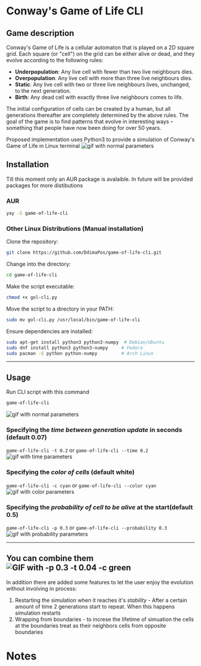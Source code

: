 # Conway's Game of Life CLI
## Game description
Conway's Game of Life is a cellular automaton that is played on a 2D square grid. Each square (or "cell") on the grid can be either alive or dead, and they evolve according to the following rules:

- **Underpopulation**: Any live cell with fewer than two live neighbours dies.
- **Overpopulation**: Any live cell with more than three live neighbours dies.
- **Static**: Any live cell with two or three live neighbours lives, unchanged, to the next generation.
- **Birth**: Any dead cell with exactly three live neighbours comes to life.

The initial configuration of cells can be created by a human, but all generations thereafter are completely determined by the above rules. The goal of the game is to find patterns that evolve in interesting ways – something that people have now been doing for over 50 years.

Proposed implementation uses Python3 to provide a simulation of Conway's Game of Life in Linux terminal
![gif with normal parameters](assets/normal.gif)

## Installation
Till this moment only an AUR package is avalaible. In future will be provided packages for more distibutions

### AUR
```bash
yay -S game-of-life-cli
```

### Other Linux Distributions (Manual installation)

Clone the repository:
```bash
git clone https://github.com/DdimaPos/game-of-life-cli.git
```

Change into the directory:
```bash
cd game-of-life-cli
```

Make the script executable:
```bash
chmod +x gol-cli.py
```

Move the script to a directory in your PATH:
```bash
sudo mv gol-cli.py /usr/local/bin/game-of-life-cli
```

Ensure dependencies are installed:
```bash
sudo apt-get install python3 python3-numpy  # Debian/Ubuntu
sudo dnf install python3 python3-numpy     # Fedora
sudo pacman -S python python-numpy         # Arch Linux
```
---
## Usage

Run CLI script with this command 
```bash
game-of-life-cli
```
![gif with normal parameters](assets/normal.gif)

### Specifying the *time between generation update* in seconds (default 0.07)
`game-of-life-cli -t 0.2` or `game-of-life-cli --time 0.2`
![gif with time parameters](assets/time.gif)

### Specifying the *color of cells* (default white)
`game-of-life-cli -c cyan` or `game-of-life-cli --color cyan`
![gif with color parameters](assets/color.gif)

### Specifying the *probability of cell to be alive* at the start(default 0.5)

`game-of-life-cli -p 0.3` or `game-of-life-cli --probability 0.3`
![gif with probability parameters](assets/probability.gif)

---
You can combine them
![GIF with -p 0.3  -t 0.04 -c green](assets/combined.gif)
---
In addition there are added some features to let the user enjoy the evolution without involving in process:
1. Restarting the simulation when it reaches it's *stability* - After a certain amount of time 2 generations start to repeat. When this happens simulation restarts
2. Wrapping from boundaries - to increse the lifetime of simuation the cells at the boundaries treat as their neighbors cells from opposite boundaries  

# Notes
